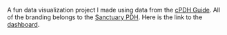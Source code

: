 A fun data visualization project I made using data from the [cPDH Guide](https://discord.gg/UtgN272kpq). All of the branding belongs to the [Sanctuary PDH](https://discord.gg/UtgN272kpq). Here is the link to the [dashboard](https://bodarnn.github.io/sanctuary-stats/).
